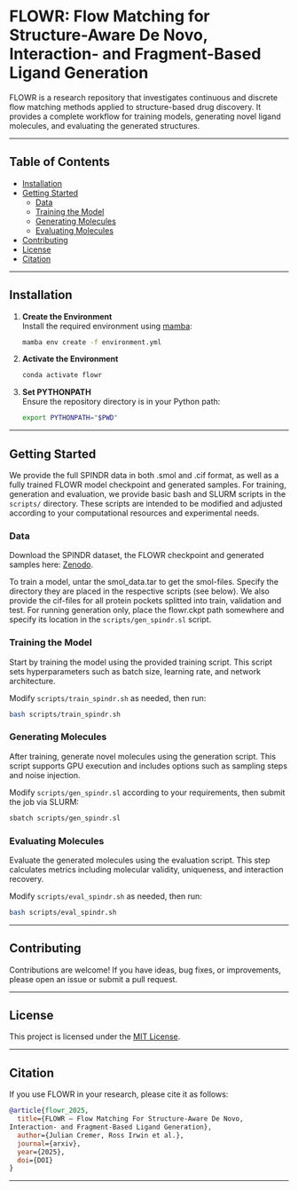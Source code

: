 # FLOWR: Flow Matching for Structure-Aware De Novo, Interaction- and Fragment-Based Ligand Generation

FLOWR is a research repository that investigates continuous and discrete flow matching methods applied to structure-based drug discovery. It provides a complete workflow for training models, generating novel ligand molecules, and evaluating the generated structures.

---

## Table of Contents

- [Installation](#installation)
- [Getting Started](#getting-started)
  - [Data](#data)
  - [Training the Model](#training-the-model)
  - [Generating Molecules](#generating-molecules)
  - [Evaluating Molecules](#evaluating-molecules)
- [Contributing](#contributing)
- [License](#license)
- [Citation](#citation)

---

## Installation

1. **Create the Environment**  
   Install the required environment using [mamba](https://mamba.readthedocs.io):

   ```bash
   mamba env create -f environment.yml
   ```

2. **Activate the Environment**  

   ```bash
   conda activate flowr
   ```

3. **Set PYTHONPATH**  
   Ensure the repository directory is in your Python path:

   ```bash
   export PYTHONPATH="$PWD"
   ```

---

## Getting Started

We provide the full SPINDR data in both .smol and .cif format, as well as a fully trained FLOWR model checkpoint and generated samples.
For training, generation and evaluation, we provide basic bash and SLURM scripts in the `scripts/` directory. These scripts are intended to be modified and adjusted according to your computational resources and experimental needs.

### Data
Download the SPINDR dataset, the FLOWR checkpoint and generated samples here:
[Zenodo](https://zenodo.org/uploads/15212510).

To train a model, untar the smol_data.tar to get the smol-files. Specify the directory they are placed in the respective scripts (see below).
We also provide the cif-files for all protein pockets splitted into train, validation and test.
For running generation only, place the flowr.ckpt path somewhere and specify its location in the `scripts/gen_spindr.sl` script.

### Training the Model

Start by training the model using the provided training script. This script sets hyperparameters such as batch size, learning rate, and network architecture.

Modify `scripts/train_spindr.sh` as needed, then run:

```bash
bash scripts/train_spindr.sh
```

### Generating Molecules

After training, generate novel molecules using the generation script. This script supports GPU execution and includes options such as sampling steps and noise injection.

Modify `scripts/gen_spindr.sl` according to your requirements, then submit the job via SLURM:

```bash
sbatch scripts/gen_spindr.sl
```

### Evaluating Molecules

Evaluate the generated molecules using the evaluation script. This step calculates metrics including molecular validity, uniqueness, and interaction recovery.

Modify `scripts/eval_spindr.sh` as needed, then run:

```bash
bash scripts/eval_spindr.sh
```

---

## Contributing

Contributions are welcome! If you have ideas, bug fixes, or improvements, please open an issue or submit a pull request.

---

## License

This project is licensed under the [MIT License](LICENSE).

---

## Citation

If you use FLOWR in your research, please cite it as follows:

```bibtex
@article{flowr_2025,
  title={FLOWR – Flow Matching For Structure-Aware De Novo,
Interaction- and Fragment-Based Ligand Generation},
  author={Julian Cremer, Ross Irwin et al.},
  journal={arxiv},
  year={2025},
  doi={DOI}
}
```

---
